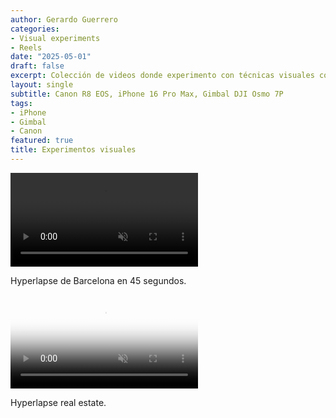```yaml
---
author: Gerardo Guerrero
categories:
- Visual experiments
- Reels
date: "2025-05-01"
draft: false
excerpt: Colección de videos donde experimento con técnicas visuales como hyperlapse, cámara lenta y transiciones creativas. 
layout: single
subtitle: Canon R8 EOS, iPhone 16 Pro Max, Gimbal DJI Osmo 7P
tags:
- iPhone
- Gimbal
- Canon 
featured: true
title: Experimentos visuales
---
```


<div class="flex flex-wrap items-start justify-center">

  <div class="w-100 w-75-l pa3">
    <div class="aspect-ratio aspect-ratio--16x9">
      <video class="aspect-ratio--object pointer video-click-fullscreen"
             preload="auto"
             autoplay
             muted
             playsinline>
        <source src="/vid/hyperlapse_barna.mp4" type="video/mp4">
        Your browser does not support the video tag.
      </video>
    </div>
    <p class="f5 mt3 tc">Hyperlapse de Barcelona en 45 segundos.</p>
  </div>
  
  <div class="w-100 w-75-l pa3">
    <div class="aspect-ratio aspect-ratio--16x9">
      <video class="aspect-ratio--object pointer video-click-fullscreen"
             preload="auto"
             autoplay
             muted
             playsinline
             poster="/img/thumbnails/bernardi_lobby.png">
        <source src="/vid/bernadi_hyperlapse.mp4" type="video/mp4">
        Your browser does not support the video tag.
      </video>
    </div>
    <p class="f5 mt3 tc">Hyperlapse real estate.</p>
  </div>
  
</div>



<script>
  
    document.querySelectorAll(".video-click-fullscreen").forEach(function(video) {
    video.addEventListener("click", function () {
      // Unmute and play
      video.muted = false;
      video.play();

      // Fullscreen
      if (video.requestFullscreen) {
        video.requestFullscreen();
      } else if (video.webkitRequestFullscreen) {
        video.webkitRequestFullscreen();
      } else if (video.msRequestFullscreen) {
        video.msRequestFullscreen();
      }
    });
    });
</script>